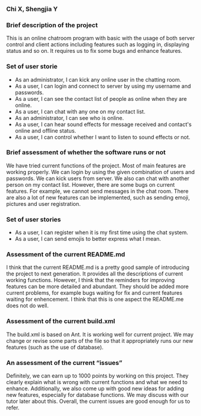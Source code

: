 ### Chi X, Shengjia Y





### Brief description of the project
This is an online chatroom program with basic with the usage of both server control and client actions including features such as logging in, displaying status and so on. It requires us to fix some bugs and enhance features.

### Set of user storie
- As an administrator, I can kick any online user in the chatting room.
- As a user, I can login and connect to server by using my username and passwords.
- As a user, I can see the contact list of people as online when they are online.
- As a user, I can chat with any one on my contact list.
- As an administrator, I can see who is online.
- As a user, I can hear sound effects for message received and contact's online and offline status.
- As a user, I can control whether I want to listen to sound effects or not.

### Brief assessment of whether the software runs or not
We have tried current functions of the project. Most of main features are working properly. We can login by using the given combination of users and passwords. We can kick users from server. We also can chat with another person on my contact list. However, there are some bugs on current features. For example, we cannot send messages in the chat room. There are also a lot of new features can be implemented, such as sending emoji, pictures and user registration.

### Set of user stories
- As a user, I can register when it is my first time using the chat system.
- As a user, I can send emojis to better express what I mean.

### Assessment of the current README.md
I think that the current README.md is a pretty good sample of introducing the project to next generation. It provides all the descriptions of current working functions. However, I think that the reminders for improving features can be more detailed and abundant. They should be added more current problems, for example bugs waiting for fix and current features waiting for enhencement. I think that this is one aspect the README.me does not do well.

### Assessment of the current build.xml
The build.xml is based on Ant. It is working well for current project. We may change or revise some parts of the file so that it appropriately runs our new features (such as the use of database).

### An assessment of the current “issues”
Definitely, we can earn up to 1000 points by working on this project. They clearly explain what is wrong with current functions and what we need to enhance. Additionally, we also come up with good new ideas for adding new features, especially for database functions. We may discuss with our tutor later about this. Overall, the current issues are good enough for us to refer.

